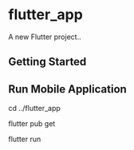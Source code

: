 # flutter_app

A new Flutter project..

## Getting Started

## Run Mobile Application
cd ../flutter_app

flutter pub get

flutter run

